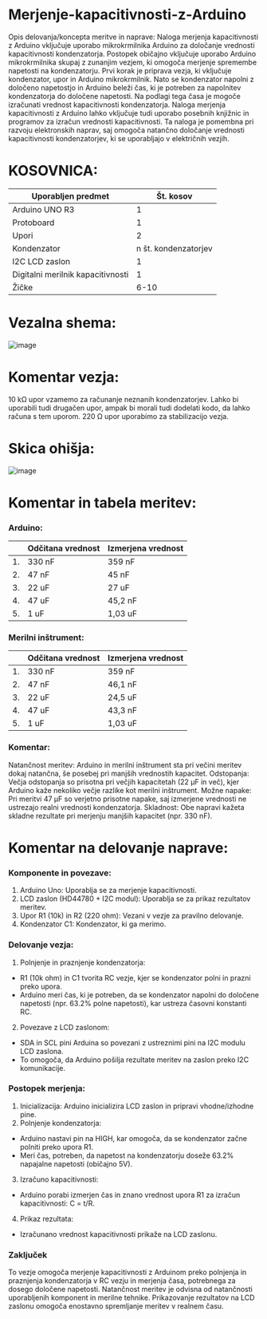 # Merjenje-kapacitivnosti-z-Arduino
 
Opis delovanja/koncepta meritve in naprave:
Naloga merjenja kapacitivnosti z Arduino vključuje uporabo mikrokrmilnika Arduino za določanje vrednosti kapacitivnosti kondenzatorja. Postopek običajno vključuje uporabo Arduino mikrokrmilnika skupaj z zunanjim vezjem, ki omogoča merjenje spremembe napetosti na kondenzatorju.
Prvi korak je priprava vezja, ki vključuje kondenzator, upor in Arduino mikrokrmilnik. Nato se kondenzator napolni z določeno napetostjo in Arduino beleži čas, ki je potreben za napolnitev kondenzatorja do določene napetosti. Na podlagi tega časa je mogoče izračunati vrednost kapacitivnosti kondenzatorja.
Naloga merjenja kapacitivnosti z Arduino lahko vključuje tudi uporabo posebnih knjižnic in programov za izračun vrednosti kapacitivnosti. Ta naloga je pomembna pri razvoju elektronskih naprav, saj omogoča natančno določanje vrednosti kapacitivnosti kondenzatorjev, ki se uporabljajo v električnih vezjih.


# KOSOVNICA:

|Uporabljen predmet|Št. kosov|
|---|---|
|Arduino UNO R3|   1   |
|Protoboard|   1   |
|Upori|   2   |
|Kondenzator|   n št. kondenzatorjev   |
|I2C LCD zaslon|   1   |
|Digitalni merilnik kapacitivnosti|   1   |
|Žičke|   6-10   |

# Vezalna shema:

![image](https://github.com/NoSiht/Merjenje-kapacitivnosti-z-Arduino/assets/161247741/e58da991-aab1-420e-b7c2-e1e0fd61614b)

# Komentar vezja:
10 kΩ upor vzamemo za računanje neznanih kondenzatorjev. Lahko bi uporabili tudi drugačen upor, ampak bi morali tudi dodelati kodo, da lahko računa s tem uporom.
220 Ω upor uporabimo za stabilizacijo vezja.

# Skica ohišja:
![image](https://github.com/NoSiht/Merjenje-kapacitivnosti-z-Arduino/assets/161247741/7ea2c81a-83ab-462a-9bec-480ca04d0f48)

# Komentar in tabela meritev:
### Arduino:
|      | Odčitana vrednost | Izmerjena vrednost |
|---|---|---|
|1.| 330 nF | 359 nF |
|2.| 47 nF | 45 nF |
|3.| 22 uF | 27 uF |
|4.| 47 uF | 45,2 nF |
|5.| 1 uF | 1,03 uF |

### Merilni inštrument:
|      | Odčitana vrednost | Izmerjena vrednost |
|---|---|---|
|1.| 330 nF | 359 nF |
|2.| 47 nF | 46,1 nF |
|3.| 22 uF | 24,5 uF |
|4.| 47 uF | 43,3 nF |
|5.| 1 uF | 1,03 uF |

### Komentar:
Natančnost meritev: Arduino in merilni inštrument sta pri večini meritev dokaj natančna, še posebej pri manjših vrednostih kapacitet.
Odstopanja: Večja odstopanja so prisotna pri večjih kapacitetah (22 µF in več), kjer Arduino kaže nekoliko večje razlike kot merilni inštrument.
Možne napake: Pri meritvi 47 µF so verjetno prisotne napake, saj izmerjene vrednosti ne ustrezajo realni vrednosti kondenzatorja.
Skladnost: Obe napravi kažeta skladne rezultate pri merjenju manjših kapacitet (npr. 330 nF).

# Komentar na delovanje naprave:

### Komponente in povezave:
1. Arduino Uno: Uporablja se za merjenje kapacitivnosti.
2. LCD zaslon (HD44780 + I2C modul): Uporablja se za prikaz rezultatov meritev.
3. Upor R1 (10k) in R2 (220 ohm): Vezani v vezje za pravilno delovanje.
4. Kondenzator C1: Kondenzator, ki ga merimo.

### Delovanje vezja:
1. Polnjenje in praznjenje kondenzatorja:
  - R1 (10k ohm) in C1 tvorita RC vezje, kjer se kondenzator polni in prazni preko upora.
  - Arduino meri čas, ki je potreben, da se kondenzator napolni do določene napetosti (npr. 63.2% polne napetosti), kar ustreza časovni konstanti RC.
2. Povezave z LCD zaslonom:
  - SDA in SCL pini Arduina so povezani z ustreznimi pini na I2C modulu LCD zaslona.
  - To omogoča, da Arduino pošilja rezultate meritev na zaslon preko I2C komunikacije.

### Postopek merjenja:
1. Inicializacija: Arduino inicializira LCD zaslon in pripravi vhodne/izhodne pine.
2. Polnjenje kondenzatorja:
  - Arduino nastavi pin na HIGH, kar omogoča, da se kondenzator začne polniti preko upora R1.
  - Meri čas, potreben, da napetost na kondenzatorju doseže 63.2% napajalne napetosti (običajno 5V).
3. Izračuno kapacitivnosti:
  - Arduino porabi izmerjen čas in znano vrednost upora R1 za izračun kapacitivnosti: C = t/R.
4. Prikaz rezultata:
  - Izračunano vrednost kapacitivnosti prikaže na LCD zaslonu.

### Zaključek
To vezje omogoča merjenje kapacitivnosti z Arduinom preko polnjenja in praznjenja kondenzatorja v RC vezju in merjenja časa, potrebnega za dosego določene napetosti. Natančnost meritev je odvisna od natančnosti uporabljenih komponent in merilne tehnike. Prikazovanje rezultatov na LCD zaslonu omogoča enostavno spremljanje meritev v realnem času.
